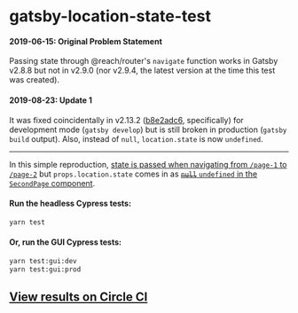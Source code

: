 # gatsby-location-state-test

#### 2019-06-15: Original Problem Statement

Passing state through @reach/router's `navigate` function works in Gatsby v2.8.8
but not in v2.9.0 (nor v2.9.4, the latest version at the time this test was
created).

#### 2019-08-23: Update 1

It was fixed coincidentally in v2.13.2
([b8e2adc6](https://github.com/gatsbyjs/gatsby/commit/b8e2adc6956ae01fa3a94c23debf010e3775d322),
specifically) for development mode (`gatsby develop`) but is still broken in
production (`gatsby build` output). Also, instead of `null`, `location.state` is
now `undefined`.

---

In this simple reproduction,
[state is passed when navigating from `/page-1` to `/page-2`](https://github.com/wKovacs64/gatsby-location-state-test/blob/42f3ebf98c770e971451455da2ed1821f4639fe9/src/pages/index.js#L18)
but `props.location.state` comes in as
[~~`null`~~ `undefined` in the `SecondPage` component](https://github.com/wKovacs64/gatsby-location-state-test/blob/42f3ebf98c770e971451455da2ed1821f4639fe9/src/pages/page-2.js#L14).

#### Run the headless Cypress tests:

```sh
yarn test
```

#### Or, run the GUI Cypress tests:

```sh
yarn test:gui:dev
yarn test:gui:prod
```

## [View results on Circle CI](https://circleci.com/gh/wKovacs64/gatsby-location-state-test/8)
